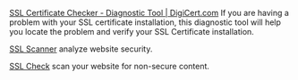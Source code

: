 
[SSL Certificate Checker - Diagnostic Tool | DigiCert.com](https://www.digicert.com/help)
If you are having a problem with your SSL certificate installation, this diagnostic tool will help you locate the problem and verify your SSL Certificate installation.

[SSL Scanner](http://www.ssltools.com/)
analyze website security.

[SSL Check](https://www.jitbit.com/sslcheck/)
scan your website for non-secure content.
